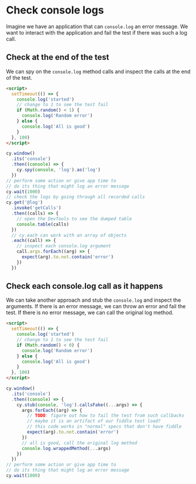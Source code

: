# Check console logs

Imagine we have an application that can `console.log` an error message. We want to interact with the application and fail the test if there was such a log call.

## Check at the end of the test

We can spy on the `console.log` method calls and inspect the calls at the end of the test.

<!-- fiddle Check at the end of the test -->

```html
<script>
  setTimeout(() => {
    console.log('started')
    // change to 1 to see the test fail
    if (Math.random() < 1) {
      console.log('Random error')
    } else {
      console.log('All is good')
    }
  }, 100)
</script>
```

```js
cy.window()
  .its('console')
  .then((console) => {
    cy.spy(console, 'log').as('log')
  })
// perform some action or give app time to
// do its thing that might log an error message
cy.wait(1000)
// check the logs by going through all recorded calls
cy.get('@log')
  .invoke('getCalls')
  .then((calls) => {
    // open the DevTools to see the dumped table
    console.table(calls)
  })
  // cy.each can work with an array of objects
  .each((call) => {
    // inspect each console.log argument
    call.args.forEach((arg) => {
      expect(arg).to.not.contain('error')
    })
  })
```

<!-- fiddle-end -->

## Check each console.log call as it happens

We can take another approach and stub the `console.log` and inspect the arguments. If there is an error message, we can throw an error and fail the test. If there is no error message, we can call the original log method.

<!-- fiddle Immediately throw an error if console.log is called with an error -->

```html
<script>
  setTimeout(() => {
    console.log('started')
    // change to 1 to see the test fail
    if (Math.random() < 0) {
      console.log('Random error')
    } else {
      console.log('All is good')
    }
  }, 100)
</script>
```

```js
cy.window()
  .its('console')
  .then((console) => {
    cy.stub(console, 'log').callsFake((...args) => {
      args.forEach((arg) => {
        // TODO: figure out how to fail the test from such callbacks
        // maybe it is an artifact of our fiddle test load?
        // this code works in "normal" specs that don't have fiddle
        expect(arg).to.not.contain('error')
      })
      // all is good, call the original log method
      console.log.wrappedMethod(...args)
    })
  })
// perform some action or give app time to
// do its thing that might log an error message
cy.wait(1000)
```

<!-- fiddle-end -->
